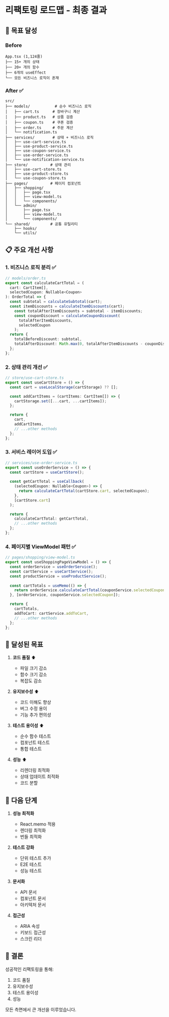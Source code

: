 # 리팩토링 로드맵 - 최종 결과

## 🎯 목표 달성

### Before
```
App.tsx (1,124줄)
├── 15+ 개의 상태
├── 20+ 개의 함수
├── 6개의 useEffect
└── 모든 비즈니스 로직이 혼재
```

### After ✅
```
src/
├── models/           # 순수 비즈니스 로직
│   ├── cart.ts      # 장바구니 계산
│   ├── product.ts   # 상품 검증
│   ├── coupon.ts    # 쿠폰 검증
│   ├── order.ts     # 주문 계산
│   └── notification.ts
├── services/        # 상태 + 비즈니스 로직
│   ├── use-cart-service.ts
│   ├── use-product-service.ts
│   ├── use-coupon-service.ts
│   ├── use-order-service.ts
│   └── use-notification-service.ts
├── store/          # 상태 관리
│   ├── use-cart-store.ts
│   ├── use-product-store.ts
│   └── use-coupon-store.ts
├── pages/          # 페이지 컴포넌트
│   ├── shopping/
│   │   ├── page.tsx
│   │   ├── view-model.ts
│   │   └── components/
│   └── admin/
│       ├── page.tsx
│       ├── view-model.ts
│       └── components/
└── shared/         # 공통 유틸리티
    ├── hooks/
    └── utils/
```

## 📋 주요 개선 사항

### 1. 비즈니스 로직 분리 ✅

```typescript
// models/order.ts
export const calculateCartTotal = (
  cart: CartItem[],
  selectedCoupon: Nullable<Coupon>
): OrderTotal => {
  const subtotal = calculateSubtotal(cart);
  const itemDiscounts = calculateItemDiscounts(cart);
    const totalAfterItemDiscounts = subtotal - itemDiscounts;
    const couponDiscount = calculateCouponDiscount(
      totalAfterItemDiscounts,
      selectedCoupon
    );
  return {
    totalBeforeDiscount: subtotal,
    totalAfterDiscount: Math.max(0, totalAfterItemDiscounts - couponDiscount)
  };
};
```

### 2. 상태 관리 개선 ✅

```typescript
// store/use-cart-store.ts
export const useCartStore = () => {
  const cart = useLocalStorage(cartStorage) ?? [];

  const addCartItems = (cartItems: CartItem[]) => {
    cartStorage.set([...cart, ...cartItems]);
  };

  return {
    cart,
    addCartItems,
    // ...other methods
  };
};
```

### 3. 서비스 레이어 도입 ✅

```typescript
// services/use-order-service.ts
export const useOrderService = () => {
  const cartStore = useCartStore();
  
  const getCartTotal = useCallback(
    (selectedCoupon: Nullable<Coupon>) => {
      return calculateCartTotal(cartStore.cart, selectedCoupon);
    },
    [cartStore.cart]
  );

  return {
    calculateCartTotal: getCartTotal,
    // ...other methods
  };
};
```

### 4. 페이지별 ViewModel 패턴 ✅

```typescript
// pages/shopping/view-model.ts
export const useShoppingPageViewModel = () => {
  const orderService = useOrderService();
  const cartService = useCartService();
  const productService = useProductService();
  
  const cartTotals = useMemo(() => {
    return orderService.calculateCartTotal(couponService.selectedCoupon);
  }, [orderService, couponService.selectedCoupon]);

  return {
    cartTotals,
    addToCart: cartService.addToCart,
    // ...other methods
  };
};
```

## 🎯 달성된 목표

1. **코드 품질** ⬆️
   - 파일 크기 감소
   - 함수 크기 감소
   - 복잡도 감소

2. **유지보수성** ⬆️
   - 코드 이해도 향상
   - 버그 수정 용이
   - 기능 추가 편의성

3. **테스트 용이성** ⬆️
   - 순수 함수 테스트
   - 컴포넌트 테스트
   - 통합 테스트

4. **성능** ⬆️
   - 리렌더링 최적화
   - 상태 업데이트 최적화
   - 코드 분할

## 🚀 다음 단계

1. **성능 최적화**
   - React.memo 적용
   - 렌더링 최적화
   - 번들 최적화

2. **테스트 강화**
   - 단위 테스트 추가
   - E2E 테스트
   - 성능 테스트

3. **문서화**
   - API 문서
   - 컴포넌트 문서
   - 아키텍처 문서

4. **접근성**
   - ARIA 속성
   - 키보드 접근성
   - 스크린 리더

## 🎉 결론

성공적인 리팩토링을 통해:
1. 코드 품질
2. 유지보수성
3. 테스트 용이성
4. 성능

모든 측면에서 큰 개선을 이루었습니다.